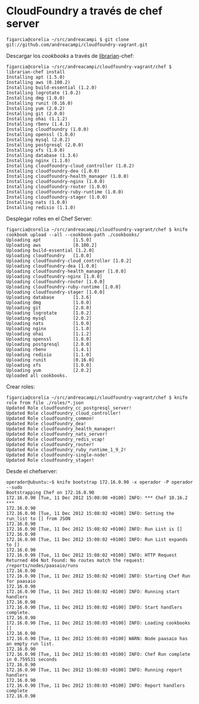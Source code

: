 CloudFoundry a través de chef server
====================================

`figarcia@corelia ~/src/andreacampi $ git clone git://github.com/andreacampi/cloudfoundry-vagrant.git`

Descargar los _cookbooks_ a través de [librarian][]-chef: 

	figarcia@corelia ~/src/andreacampi/cloudfoundry-vagrant/chef $ librarian-chef install
	Installing apt (1.5.0)
	Installing aws (0.100.2)
	Installing build-essential (1.2.0)
	Installing logrotate (1.0.2)
	Installing dmg (1.0.0)
	Installing runit (0.16.0)
	Installing yum (2.0.2)
	Installing git (2.0.0)
	Installing ohai (1.1.2)
	Installing rbenv (1.4.1)
	Installing cloudfoundry (1.0.0)
	Installing openssl (1.0.0)
	Installing mysql (2.0.2)
	Installing postgresql (2.0.0)
	Installing xfs (1.0.0)
	Installing database (1.3.6)
	Installing nginx (1.1.0)
	Installing cloudfoundry-cloud_controller (1.0.2)
	Installing cloudfoundry-dea (1.0.0)
	Installing cloudfoundry-health_manager (1.0.0)
	Installing cloudfoundry-nginx (1.0.0)
	Installing cloudfoundry-router (1.0.0)
	Installing cloudfoundry-ruby-runtime (1.0.0)
	Installing cloudfoundry-stager (1.0.0)
	Installing nats (1.0.0)
	Installing redisio (1.1.0)

Desplegar rolles en el Chef Server:

	figarcia@corelia ~/src/andreacampi/cloudfoundry-vagrant/chef $ knife cookbook upload --all --cookbook-path ./cookbooks/
	Uploading apt            [1.5.0]
	Uploading aws            [0.100.2]
	Uploading build-essential [1.2.0]
	Uploading cloudfoundry   [1.0.0]
	Uploading cloudfoundry-cloud_controller [1.0.2]
	Uploading cloudfoundry-dea [1.0.0]
	Uploading cloudfoundry-health_manager [1.0.0]
	Uploading cloudfoundry-nginx [1.0.0]
	Uploading cloudfoundry-router [1.0.0]
	Uploading cloudfoundry-ruby-runtime [1.0.0]
	Uploading cloudfoundry-stager [1.0.0]
	Uploading database       [1.3.6]
	Uploading dmg            [1.0.0]
	Uploading git            [2.0.0]
	Uploading logrotate      [1.0.2]
	Uploading mysql          [2.0.2]
	Uploading nats           [1.0.0]
	Uploading nginx          [1.1.0]
	Uploading ohai           [1.1.2]
	Uploading openssl        [1.0.0]
	Uploading postgresql     [2.0.0]
	Uploading rbenv          [1.4.1]
	Uploading redisio        [1.1.0]
	Uploading runit          [0.16.0]
	Uploading xfs            [1.0.0]
	Uploading yum            [2.0.2]
	Uploaded all cookbooks.


Crear roles: 

	figarcia@corelia ~/src/andreacampi/cloudfoundry-vagrant/chef $ knife role from file ./roles/*.json
	Updated Role cloudfoundry_cc_postgresql_server!
	Updated Role cloudfoundry_cloud_controller!
	Updated Role cloudfoundry_common!
	Updated Role cloudfoundry_dea!
	Updated Role cloudfoundry_health_manager!
	Updated Role cloudfoundry_nats_server!
	Updated Role cloudfoundry_redis_vcap!
	Updated Role cloudfoundry_router!
	Updated Role cloudfoundry_ruby_runtime_1_9_2!
	Updated Role cloudfoundry-single-node!
	Updated Role cloudfoundry_stager!


Desde el chefserver: 

	operador@ubuntu:~$ knife bootstrap 172.16.0.90 -x operador -P operador --sudo
	Bootstrapping Chef on 172.16.0.90
	172.16.0.90 [Tue, 11 Dec 2012 15:08:00 +0100] INFO: *** Chef 10.16.2 ***
	172.16.0.90 
	172.16.0.90 [Tue, 11 Dec 2012 15:08:02 +0100] INFO: Setting the run_list to [] from JSON
	172.16.0.90 
	172.16.0.90 [Tue, 11 Dec 2012 15:08:02 +0100] INFO: Run List is []
	172.16.0.90 
	172.16.0.90 [Tue, 11 Dec 2012 15:08:02 +0100] INFO: Run List expands to []
	172.16.0.90 
	172.16.0.90 [Tue, 11 Dec 2012 15:08:02 +0100] INFO: HTTP Request Returned 404 Not Found: No routes match the request: /reports/nodes/paasaio/runs
	172.16.0.90 
	172.16.0.90 [Tue, 11 Dec 2012 15:08:02 +0100] INFO: Starting Chef Run for paasaio
	172.16.0.90 
	172.16.0.90 [Tue, 11 Dec 2012 15:08:02 +0100] INFO: Running start handlers
	172.16.0.90 
	172.16.0.90 [Tue, 11 Dec 2012 15:08:02 +0100] INFO: Start handlers complete.
	172.16.0.90 
	172.16.0.90 [Tue, 11 Dec 2012 15:08:03 +0100] INFO: Loading cookbooks []
	172.16.0.90 
	172.16.0.90 [Tue, 11 Dec 2012 15:08:03 +0100] WARN: Node paasaio has an empty run list.
	172.16.0.90 
	172.16.0.90 [Tue, 11 Dec 2012 15:08:03 +0100] INFO: Chef Run complete in 0.759531 seconds
	172.16.0.90 
	172.16.0.90 [Tue, 11 Dec 2012 15:08:03 +0100] INFO: Running report handlers
	172.16.0.90 
	172.16.0.90 [Tue, 11 Dec 2012 15:08:03 +0100] INFO: Report handlers complete
	172.16.0.90 


[librarian]:	https://github.com/applicationsonline/librarian
